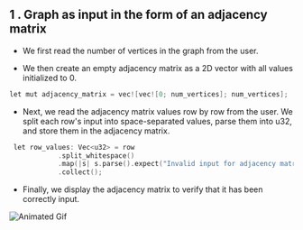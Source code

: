 ## 1 . Graph as input in the form of an adjacency matrix

- We first read the number of vertices in the graph from the user.

- We then create an empty adjacency matrix as a 2D vector with all values initialized to 0.
```cpp
let mut adjacency_matrix = vec![vec![0; num_vertices]; num_vertices];
```
- Next, we read the adjacency matrix values row by row from the user. We split each row's input into space-separated values, parse them into u32, and store them in the adjacency matrix.
```cpp
 let row_values: Vec<u32> = row
            .split_whitespace()
            .map(|s| s.parse().expect("Invalid input for adjacency matrix"))
            .collect();
```

- Finally, we display the adjacency matrix to verify that it has been correctly input.


![Animated Gif](https://lh6.googleusercontent.com/RJXRgXqBBveetZajhikyA8q29MhMzKKDUXH0WuQb9-k7owhUIi6rZxqvyU-gNicg7HqRYHOE44_C5ojbCpQlbi0QDIn2ZuwWUA6LD5wYSWz6ehdDthINzqofzZ5NZJyEbShmYhJmn7j7IZFlhvyh_uY)